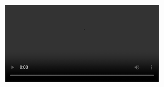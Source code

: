
<video width="100%" controls controlslist="nodownload nofullscreen noremoteplayback" disablePictureInPicture>
  <source src="https://api.keepwork.com/ts-storage/siteFiles/15074/raw#30高铁列车（下）15560.webm" type="video/webm" />
  <source src="https://api.keepwork.com/ts-storage/siteFiles/15073/raw#30高铁列车（下）15560（原版）.mp4" type="video/mp4" />
 
  你的浏览器不支持播放
</video>
<style>
video::-webkit-media-controls-fullscreen-button { display: none; } 
</style>